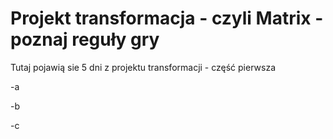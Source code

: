 # Projekt transformacja - czyli Matrix - poznaj reguły gry

Tutaj pojawią sie 5 dni z projektu transformacji - część pierwsza 

-a

-b

-c

